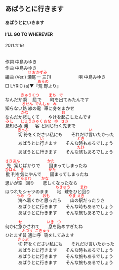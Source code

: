 <style type="text/css">
	ruby{
	    ruby-position: over;
	}
	ruby > rt{font-size: 12px;color:red;}
	p{font:16px;font-size: '楷体'}
</style>
## あばうとに行きます
#### あばうとにいきます
#### I’LL GO TO WHEREVER
######  2011.11.16


作詞     中島みゆき　　　　　   
作曲      中島みゆき  　　　   
編曲 (Ver.) <ruby><rb>瀬尾</rb><rp>(</rp><rt>せお</rt><rp>)</rp></ruby><ruby><rb>一三</rb><rp>(</rp><rt>かずみ</rt><rp>)</rp></ruby>(1)　　　　　　
唄  中島みゆき        
□ LYRIC (a)▼『<ruby><rb>荒野</rb><rp>(</rp><rt>あらの</rt><rp>)</rp></ruby>より』   
   
   
なんだか<ruby><rb>窮屈</rb><rp>(</rp><rt>きゅうくつ</rt><rp>)</rp></ruby>で　　<ruby><rb>町</rb><rp>(</rp><rt>まち</rt><rp>)</rp></ruby>を<ruby><rb>出</rb><rp>(</rp><rt>で</rt><rp>)</rp></ruby>てみたんです   
知らない<ruby><rb>路線</rb><rp>(</rp><rt>ろせん</rt><rp>)</rp></ruby>の<ruby><rb>電車</rb><rp>(</rp><rt>でんしゃ</rt><rp>)</rp></ruby>に<ruby><rb>身</rb><rp>(</rp><rt>み</rt><rp>)</rp></ruby>をまかせ   
なんだか<ruby><rb>悲</rb><rp>(</rp><rt>かな</rt><rp>)</rp></ruby>しくて　　やけを<ruby><rb>起</rb><rp>(</rp><rt>お</rt><rp>)</rp></ruby>こしたんです   
<ruby><rb>見知</rb><rp>(</rp><rt>みし</rt><rp>)</rp></ruby>らぬ<ruby><rb>乗客</rb><rp>(</rp><rt>じょうきゃく</rt><rp>)</rp></ruby>と<ruby><rb>同</rb><rp>(</rp><rt>おな</rt><rp>)</rp></ruby>じ<ruby><rb>行</rb><rp>(</rp><rt>ゆ</rt><rp>)</rp></ruby>く<ruby><rb>先</rb><rp>(</rp><rt>さき</rt><rp>)</rp></ruby>まで   
　　　<ruby><rb>切符</rb><rp>(</rp><rt>きっぶ</rt><rp>)</rp></ruby>をください私にも　　それだけ<ruby><rb>言</rb><rp>(</rp><rt>い</rt><rp>)</rp></ruby>いたかった   
　　　あばうとに<ruby><rb>行</rb><rp>(</rp><rt>い</rt><rp>)</rp></ruby>きます　　そんな<ruby><rb>時</rb><rp>(</rp><rt>とき</rt><rp>)</rp></ruby>もあるでしょう   
　　　あばうとに行きます　　そんな<ruby><rb>旅</rb><rp>(</rp><rt>たび</rt><rp>)</rp></ruby>もあるでしょう   
   
<ruby><rb>先案</rb><rp>(</rp><rt>さきあん</rt><rp>)</rp></ruby>じばかりで　　<ruby><rb>固</rb><rp>(</rp><rt>かた</rt><rp>)</rp></ruby>まってしまったね   
<ruby><rb>批判</rb><rp>(</rp><rt>ひはん</rt><rp>)</rp></ruby>を<ruby><rb>気</rb><rp>(</rp><rt>き</rt><rp>)</rp></ruby>にやんで　　<ruby><rb>固</rb><rp>(</rp><rt>かた</rt><rp>)</rp></ruby>まってしまったね   
思いが<ruby><rb>空回</rb><rp>(</rp><rt>からまわ</rt><rp>)</rp></ruby>り　　<ruby><rb>悲</rb><rp>(</rp><rt>かな</rt><rp>)</rp></ruby>しくなったなら   
ほつれたシャツのまま　　<ruby><rb>地球</rb><rp>(</rp><rt>ちきゅう</rt><rp>)</rp></ruby>をひと<ruby><rb>回</rb><rp>(</rp><rt>まわ</rt><rp>)</rp></ruby>り   
　　　<ruby><rb>海</rb><rp>(</rp><rt>うみ</rt><rp>)</rp></ruby>へ<ruby><rb>着</rb><rp>(</rp><rt>つ</rt><rp>)</rp></ruby>くかと<ruby><rb>思</rb><rp>(</rp><rt>おも</rt><rp>)</rp></ruby>ったら　　<ruby><rb>山</rb><rp>(</rp><rt>やま</rt><rp>)</rp></ruby>の<ruby><rb>駅</rb><rp>(</rp><rt>えき</rt><rp>)</rp></ruby>だったりさ   
　　　あばうとに行きます　　そんな時もあるでしょう   
　　　あばうとに行きます　　そんな旅もあるでしょう   
   
何かに<ruby><rb>急</rb><rp>(</rp><rt>せ</rt><rp>)</rp></ruby>かされて　　<ruby><rb>息</rb><rp>(</rp><rt>いき</rt><rp>)</rp></ruby>を<ruby><rb>詰</rb><rp>(</rp><rt>つ</rt><rp>)</rp></ruby>めすぎたね   
ひとまず<ruby><rb>普通</rb><rp>(</rp><rt>ふつう</rt><rp>)</rp></ruby>に<ruby><rb>呼吸</rb><rp>(</rp><rt>こきゅう</rt><rp>)</rp></ruby>をしてみます   
　　　<ruby><rb>切符</rb><rp>(</rp><rt>きっぶ</rt><rp>)</rp></ruby>をください私にも　　それだけ言いたかった   
　　　あばうとに行きます　　そんな時もあるでしょう   
　　　あばうとに行きます　　そんな旅もあるでしょう   
　　　あばうとに行きます　　そんな旅もあるでしょう   